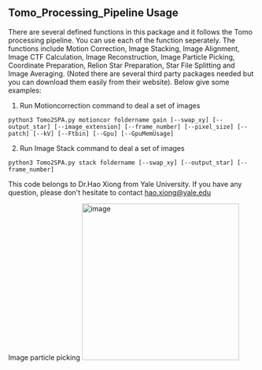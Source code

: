 ## Tomo_Processing_Pipeline Usage
There are several defined functions in this package and it follows the Tomo processing pipeline. You can use each of the function seperately. 
The functions include Motion Correction, Image Stacking, Image Alignment, Image CTF Calculation, Image Reconstruction, Image Particle Picking, Coordinate Preparation, Relion Star Preparation, Star File Splitting and Image Averaging. (Noted there are several third party packages needed but you can download them easily from their website).
Below give some examples:
1. Run Motioncorrection command to deal a set of images
```
python3 Tomo2SPA.py motioncor foldername gain [--swap_xy] [--output_star] [--image_extension] [--frame_number] [--pixel_size] [--patch] [--kV] [--Ftbin] [--Gpu] [--GpuMemUsage] 
``` 
2. Run Image Stack command to deal a set of images
```
python3 Tomo2SPA.py stack foldername [--swap_xy] [--output_star] [--frame_number]
```
This code belongs to Dr.Hao Xiong from Yale University. If you have any question, please don't hesitate to contact hao.xiong@yale.edu

<!---
xiong19912010/xiong19912010 is a ✨ special ✨ repository because its `README.md` (this file) appears on your GitHub profile.
You can click the Preview link to take a look at your changes.
--->

Image particle picking 
<img width="319" alt="image" src="https://user-images.githubusercontent.com/94659159/179382531-6c285e60-e64a-40b5-af0d-77429e04f2bf.png">


